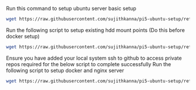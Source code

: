 Run this command to setup ubuntu server basic setup
```bash
wget https://raw.githubusercontent.com/sujithkanna/pi5-ubuntu-setup/refs/heads/main/initial_setup.sh && sudo bash initial_setup.sh && rm initial_setup.sh
```

Run the following script to setup existing hdd mount points (Do this before docker setup)
```bash
wget https://raw.githubusercontent.com/sujithkanna/pi5-ubuntu-setup/refs/heads/main/hdd_setup.py && sudo python3 hdd_setup.py && rm python3 hdd_setup.py
```

Ensure you have added your local system ssh to github to access private repos required for the below script to complete successfully
Run the following script to setup docker and nginx server
```bash
wget https://raw.githubusercontent.com/sujithkanna/pi5-ubuntu-setup/refs/heads/main/server_setup.py && sudo python3 server_setup.py && rm server_setup.py
```

